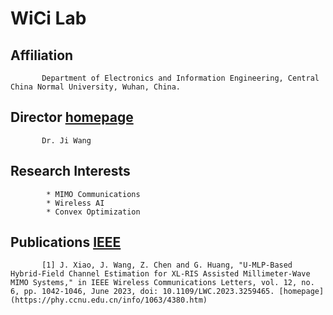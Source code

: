 # WiCi Lab
## Affiliation
           Department of Electronics and Information Engineering, Central China Normal University, Wuhan, China.

           
## Director    [homepage](https://phy.ccnu.edu.cn/info/1063/4380.htm)  

           Dr. Ji Wang

## Research Interests
            * MIMO Communications
            * Wireless AI
            * Convex Optimization

## Publications [IEEE]((https://ieeexplore.ieee.org/author/37086292692))  
           [1] J. Xiao, J. Wang, Z. Chen and G. Huang, "U-MLP-Based Hybrid-Field Channel Estimation for XL-RIS Assisted Millimeter-Wave MIMO Systems," in IEEE Wireless Communications Letters, vol. 12, no. 6, pp. 1042-1046, June 2023, doi: 10.1109/LWC.2023.3259465. [homepage](https://phy.ccnu.edu.cn/info/1063/4380.htm) 
            

